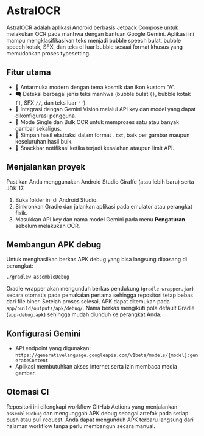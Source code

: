 # AstralOCR

AstralOCR adalah aplikasi Android berbasis Jetpack Compose untuk melakukan OCR pada manhwa dengan bantuan Google Gemini. Aplikasi ini mampu mengklasifikasikan teks menjadi bubble speech bulat, bubble speech kotak, SFX, dan teks di luar bubble sesuai format khusus yang memudahkan proses typesetting.

## Fitur utama

- 🔮 Antarmuka modern dengan tema kosmik dan ikon kustom "A".
- 🗨️ Deteksi berbagai jenis teks manhwa (bubble bulat `()`, bubble kotak `[]`, SFX `//`, dan teks luar `''`).
- 🧠 Integrasi dengan Gemini Vision melalui API key dan model yang dapat dikonfigurasi pengguna.
- 📁 Mode Single dan Bulk OCR untuk memproses satu atau banyak gambar sekaligus.
- 💾 Simpan hasil ekstraksi dalam format `.txt`, baik per gambar maupun keseluruhan hasil bulk.
- 🚨 Snackbar notifikasi ketika terjadi kesalahan ataupun limit API.

## Menjalankan proyek

Pastikan Anda menggunakan Android Studio Giraffe (atau lebih baru) serta JDK 17.

1. Buka folder ini di Android Studio.
2. Sinkronkan Gradle dan jalankan aplikasi pada emulator atau perangkat fisik.
3. Masukkan API key dan nama model Gemini pada menu **Pengaturan** sebelum melakukan OCR.

## Membangun APK debug

Untuk menghasilkan berkas APK debug yang bisa langsung dipasang di perangkat:

```bash
./gradlew assembleDebug
```

Gradle wrapper akan mengunduh berkas pendukung (`gradle-wrapper.jar`) secara otomatis pada pemakaian pertama sehingga repositori tetap bebas dari file biner. Setelah proses selesai, APK dapat ditemukan pada `app/build/outputs/apk/debug/`. Nama berkas mengikuti pola default Gradle (`app-debug.apk`) sehingga mudah diunduh ke perangkat Anda.

## Konfigurasi Gemini

- API endpoint yang digunakan: `https://generativelanguage.googleapis.com/v1beta/models/{model}:generateContent`
- Aplikasi membutuhkan akses internet serta izin membaca media gambar.

## Otomasi CI

Repositori ini dilengkapi workflow GitHub Actions yang menjalankan `assembleDebug` dan mengunggah APK debug sebagai artefak pada setiap push atau pull request. Anda dapat mengunduh APK terbaru langsung dari halaman workflow tanpa perlu membangun secara manual.
